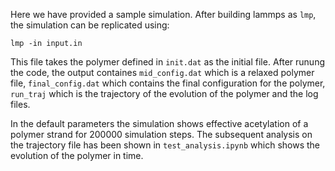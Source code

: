 Here we have provided a sample simulation. After building lammps as `lmp`, the simulation can be replicated using:

`lmp -in input.in`

This file takes the polymer defined in `init.dat` as the initial file. After runung the code, the output containes `mid_config.dat` which is a relaxed polymer file, `final_config.dat` which contains the final configuration for the polymer, `run_traj` which is the trajectory of the evolution of the polymer and the log files. 

In the default parameters the simulation shows effective acetylation of a polymer strand for 200000 simulation steps. The subsequent analysis on the trajectory file has been shown in `test_analysis.ipynb` which shows the evolution of the polymer in time.

